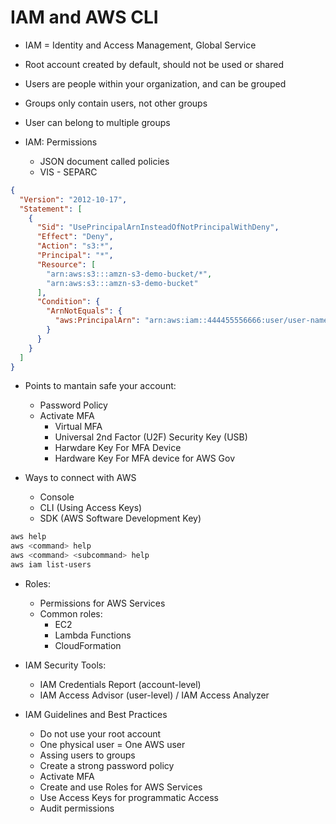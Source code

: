 # IAM and AWS CLI

* IAM = Identity and Access Management, Global Service
* Root account created by default, should not be used or shared
* Users are people within your organization, and can be grouped
* Groups only contain users, not other groups
* User can belong to multiple groups

* IAM: Permissions
    * JSON document called policies
    * VIS - SEPARC

```json
{
  "Version": "2012-10-17",
  "Statement": [
    {
      "Sid": "UsePrincipalArnInsteadOfNotPrincipalWithDeny",
      "Effect": "Deny",
      "Action": "s3:*",
      "Principal": "*",
      "Resource": [
        "arn:aws:s3:::amzn-s3-demo-bucket/*",
        "arn:aws:s3:::amzn-s3-demo-bucket"
      ],
      "Condition": {
        "ArnNotEquals": {
          "aws:PrincipalArn": "arn:aws:iam::444455556666:user/user-name"
        }
      }
    }
  ]
}
```

* Points to mantain safe your account:
    * Password Policy
    * Activate MFA
        * Virtual MFA
        * Universal 2nd Factor (U2F) Security Key (USB)
        * Harwdare Key For MFA Device
        * Hardware Key For MFA device for AWS Gov

* Ways to connect with AWS
  * Console
  * CLI (Using Access Keys)
  * SDK (AWS Software Development Key)

```bash
aws help
aws <command> help
aws <command> <subcommand> help
aws iam list-users
```

* Roles:
  * Permissions for AWS Services
  * Common roles:
    * EC2
    * Lambda Functions
    * CloudFormation

* IAM Security Tools:
  * IAM Credentials Report (account-level)
  * IAM Access Advisor (user-level) / IAM Access Analyzer

* IAM Guidelines and Best Practices
  * Do not use your root account
  * One physical user = One AWS user
  * Assing users to groups
  * Create a strong password policy
  * Activate MFA
  * Create and use Roles for AWS Services
  * Use Access Keys for programmatic Access
  * Audit permissions